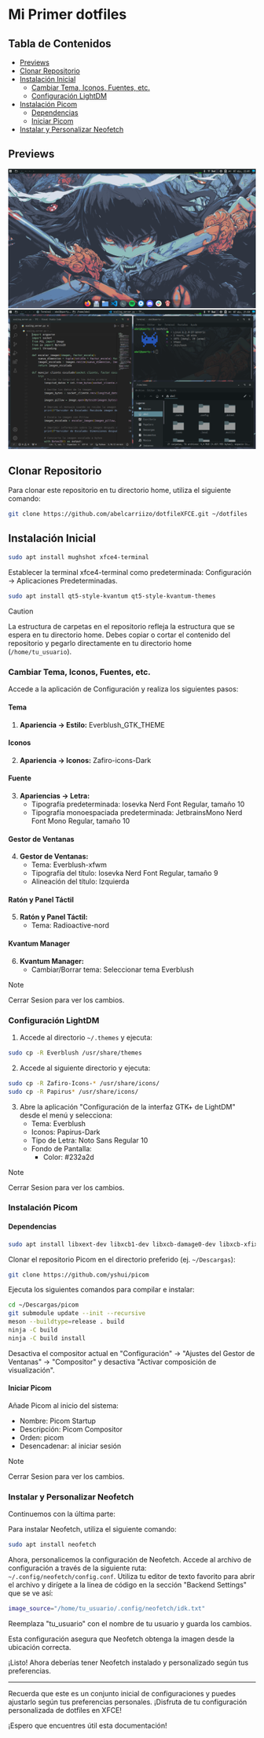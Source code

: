 # Mi Primer dotfiles

## Tabla de Contenidos
- [Previews](#previews)
- [Clonar Repositorio](#clonar-repositorio)
- [Instalación Inicial](#instalación-inicial)
  - [Cambiar Tema, Iconos, Fuentes, etc.](#cambiar-tema-iconos-fuentes-etc)
  - [Configuración LightDM](#configuración-lightdm)
- [Instalación Picom](#instalación-picom)
  - [Dependencias](#dependencias)
  - [Iniciar Picom](#iniciar-picom)
- [Instalar y Personalizar Neofetch](#instalar-y-personalizar-neofetch)


## Previews
![Main Preview](previews/main_preview.png)
![Window Preview](previews/window_preview.png)

## Clonar Repositorio
Para clonar este repositorio en tu directorio home, utiliza el siguiente comando:

```bash
git clone https://github.com/abelcarriizo/dotfileXFCE.git ~/dotfiles
```

## Instalación Inicial

```bash
sudo apt install mughshot xfce4-terminal
```

Establecer la terminal xfce4-terminal como predeterminada: Configuración -> Aplicaciones Predeterminadas.

```bash
sudo apt install qt5-style-kvantum qt5-style-kvantum-themes
```

> [!CAUTION]
> La estructura de carpetas en el repositorio refleja la estructura que se espera en tu directorio home. Debes copiar o cortar el contenido del repositorio y pegarlo directamente en tu directorio home (`/home/tu_usuario`).


### Cambiar Tema, Iconos, Fuentes, etc.

Accede a la aplicación de Configuración y realiza los siguientes pasos:

#### Tema
1. **Apariencia -> Estilo:** Everblush_GTK_THEME

#### Iconos
2. **Apariencia -> Iconos:** Zafiro-icons-Dark

#### Fuente
3. **Apariencias -> Letra:**
   - Tipografía predeterminada: Iosevka Nerd Font Regular, tamaño 10
   - Tipografía monoespaciada predeterminada: JetbrainsMono Nerd Font Mono Regular, tamaño 10

#### Gestor de Ventanas
4. **Gestor de Ventanas:**
   - Tema: Everblush-xfwm
   - Tipografía del título: Iosevka Nerd Font Regular, tamaño 9
   - Alineación del título: Izquierda

#### Ratón y Panel Táctil
5. **Ratón y Panel Táctil:**
   - Tema: Radioactive-nord

#### Kvantum Manager
6. **Kvantum Manager:**
   - Cambiar/Borrar tema: Seleccionar tema Everblush

> [!NOTE]
> Cerrar Sesion para ver los cambios.

### Configuración LightDM

1. Accede al directorio `~/.themes` y ejecuta:

```bash
sudo cp -R Everblush /usr/share/themes
```

2. Accede al siguiente directorio y ejecuta:

```bash
sudo cp -R Zafiro-Icons-* /usr/share/icons/
sudo cp -R Papirus* /usr/share/icons/
```

3. Abre la aplicación "Configuración de la interfaz GTK+ de LightDM" desde el menú y selecciona:
   - Tema: Everblush
   - Iconos: Papirus-Dark 
   - Tipo de Letra: Noto Sans Regular 10
   - Fondo de Pantalla:
      - Color: #232a2d

> [!NOTE]
> Cerrar Sesion para ver los cambios.

### Instalación Picom

#### Dependencias

```bash
sudo apt install libxext-dev libxcb1-dev libxcb-damage0-dev libxcb-xfixes0-dev libxcb-shape0-dev libxcb-render-util0-dev libxcb-render0-dev libxcb-randr0-dev libxcb-composite0-dev libxcb-image0-dev libxcb-present-dev libxcb-xinerama0-dev libxcb-glx0-dev libpixman-1-dev libdbus-1-dev libconfig-dev libgl1-mesa-dev libpcre2-dev libpcre3-dev libevdev-dev uthash-dev libev-dev libx11-xcb-dev meson libxcb-util1 libxcb-util-dev libxcb-dpms0 libxcb-dpms0-dev
```

Clonar el repositorio Picom en el directorio preferido (ej. `~/Descargas`):

```bash
git clone https://github.com/yshui/picom
```

Ejecuta los siguientes comandos para compilar e instalar:

```bash
cd ~/Descargas/picom
git submodule update --init --recursive
meson --buildtype=release . build
ninja -C build
ninja -C build install
```

Desactiva el compositor actual en "Configuración" -> "Ajustes del Gestor de Ventanas" -> "Compositor" y desactiva "Activar composición de visualización".

#### Iniciar Picom

Añade Picom al inicio del sistema:
   - Nombre: Picom Startup
   - Descripción: Picom Compositor
   - Orden: picom
   - Desencadenar: al iniciar sesión

> [!NOTE]
> Cerrar Sesion para ver los cambios.

### Instalar y Personalizar Neofetch
Continuemos con la última parte:

Para instalar Neofetch, utiliza el siguiente comando:

```bash
sudo apt install neofetch
```

Ahora, personalicemos la configuración de Neofetch. Accede al archivo de configuración a través de la siguiente ruta: `~/.config/neofetch/config.conf`. Utiliza tu editor de texto favorito para abrir el archivo y dirígete a la línea de código en la sección "Backend Settings" que se ve así:

```bash
image_source="/home/tu_usuario/.config/neofetch/idk.txt"
```

Reemplaza "tu_usuario" con el nombre de tu usuario y guarda los cambios.

Esta configuración asegura que Neofetch obtenga la imagen desde la ubicación correcta.

¡Listo! Ahora deberías tener Neofetch instalado y personalizado según tus preferencias.

---
Recuerda que este es un conjunto inicial de configuraciones y puedes ajustarlo según tus preferencias personales. ¡Disfruta de tu configuración personalizada de dotfiles en XFCE!

¡Espero que encuentres útil esta documentación!